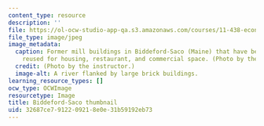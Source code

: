 ```yaml
---
content_type: resource
description: ''
file: https://ol-ocw-studio-app-qa.s3.amazonaws.com/courses/11-438-economic-development-planning-spring-2020/32687ce7912209218e0e31b59192eb73_11-438f19-th.jpg
file_type: image/jpeg
image_metadata:
  caption: Former mill buildings in Biddeford-Saco (Maine) that have been adaptively
    reused for housing, restaurant, and commercial space. (Photo by the instructor.)
  credit: (Photo by the instructor.)
  image-alt: A river flanked by large brick buildings.
learning_resource_types: []
ocw_type: OCWImage
resourcetype: Image
title: Biddeford-Saco thumbnail
uid: 32687ce7-9122-0921-8e0e-31b59192eb73
---
```

